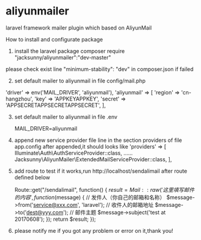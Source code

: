 # aliyunmailer
laravel framework mailer plugin which based on  AliyunMail

How to install and configurate package

1. install the laravel package 
  composer require "jacksunny/aliyunmailer":"dev-master"
  
  please check exist line "minimum-stability": "dev" in composer.json if failed

2. set default mailer to aliyunmail in file config/mail.php

  'driver' => env('MAIL_DRIVER', 'aliyunmail'),
   'aliyunmail' => [
        'region' => 'cn-hangzhou',
        'key' => 'APPKEYAPPKEY',
        'secret' => 'APPSECRETAPPSECRETAPPSECRET',
    ],
  

3. set default mailer to aliyunmail in file .env
  
   MAIL_DRIVER=aliyunmail
 
4. append new service provider file line in the section providers of file app.config
  after appended,it should looks like
   'providers' => [
        Illuminate\Auth\AuthServiceProvider::class,
        ......
        Jacksunny\AliyunMailer\ExtendedMailServiceProvider::class,
    ],
4.  add route to test if it works,run http://localhost/sendalimail after route defined below

    Route::get("/sendalimail", function() {
        $result = Mail::raw('这里填写邮件的内容', function ($message) {
                    // 发件人（你自己的邮箱和名称）
                    $message->from('service@xxx.com', 'laravel');
                    // 收件人的邮箱地址
                    $message->to('dest@yyy.com');
                    // 邮件主题
                    $message->subject('test at 20170608');
                });
        return $result;
    });
  
5. please notify me if you got any problem or error on it,thank you!
